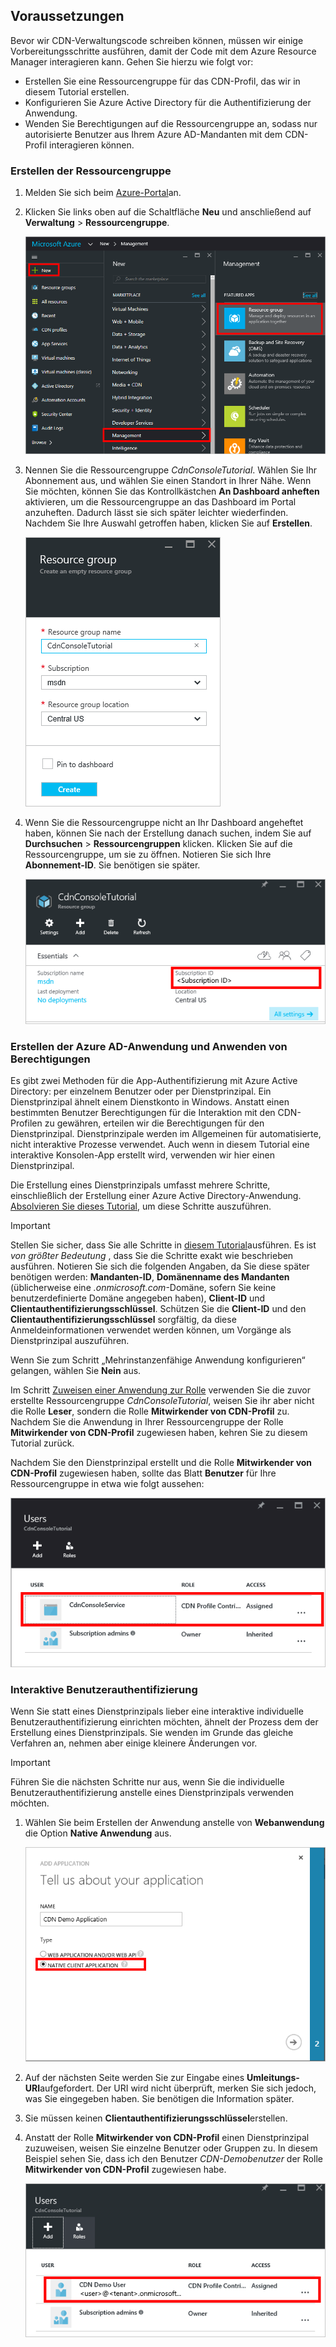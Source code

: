 ## <a name="prerequisites"></a>Voraussetzungen
Bevor wir CDN-Verwaltungscode schreiben können, müssen wir einige Vorbereitungsschritte ausführen, damit der Code mit dem Azure Resource Manager interagieren kann.  Gehen Sie hierzu wie folgt vor:

* Erstellen Sie eine Ressourcengruppe für das CDN-Profil, das wir in diesem Tutorial erstellen.
* Konfigurieren Sie Azure Active Directory für die Authentifizierung der Anwendung.
* Wenden Sie Berechtigungen auf die Ressourcengruppe an, sodass nur autorisierte Benutzer aus Ihrem Azure AD-Mandanten mit dem CDN-Profil interagieren können.

### <a name="creating-the-resource-group"></a>Erstellen der Ressourcengruppe
1. Melden Sie sich beim [Azure-Portal](https://portal.azure.com)an.
2. Klicken Sie links oben auf die Schaltfläche **Neu** und anschließend auf **Verwaltung** > **Ressourcengruppe**.

    ![Erstellen einer neuen Ressourcengruppe](./media/cdn-app-dev-prep/cdn-new-rg-1-include.png)
3. Nennen Sie die Ressourcengruppe *CdnConsoleTutorial*.  Wählen Sie Ihr Abonnement aus, und wählen Sie einen Standort in Ihrer Nähe.  Wenn Sie möchten, können Sie das Kontrollkästchen **An Dashboard anheften** aktivieren, um die Ressourcengruppe an das Dashboard im Portal anzuheften.  Dadurch lässt sie sich später leichter wiederfinden.  Nachdem Sie Ihre Auswahl getroffen haben, klicken Sie auf **Erstellen**.

    ![Benennen der Ressourcengruppe](./media/cdn-app-dev-prep/cdn-new-rg-2-include.png)
4. Wenn Sie die Ressourcengruppe nicht an Ihr Dashboard angeheftet haben, können Sie nach der Erstellung danach suchen, indem Sie auf **Durchsuchen** > **Ressourcengruppen** klicken.  Klicken Sie auf die Ressourcengruppe, um sie zu öffnen.  Notieren Sie sich Ihre **Abonnement-ID**.  Sie benötigen sie später.

    ![Benennen der Ressourcengruppe](./media/cdn-app-dev-prep/cdn-subscription-id-include.png)

### <a name="creating-the-azure-ad-application-and-applying-permissions"></a>Erstellen der Azure AD-Anwendung und Anwenden von Berechtigungen
Es gibt zwei Methoden für die App-Authentifizierung mit Azure Active Directory: per einzelnem Benutzer oder per Dienstprinzipal. Ein Dienstprinzipal ähnelt einem Dienstkonto in Windows.  Anstatt einen bestimmten Benutzer Berechtigungen für die Interaktion mit den CDN-Profilen zu gewähren, erteilen wir die Berechtigungen für den Dienstprinzipal.  Dienstprinzipale werden im Allgemeinen für automatisierte, nicht interaktive Prozesse verwendet.  Auch wenn in diesem Tutorial eine interaktive Konsolen-App erstellt wird, verwenden wir hier einen Dienstprinzipal.

Die Erstellung eines Dienstprinzipals umfasst mehrere Schritte, einschließlich der Erstellung einer Azure Active Directory-Anwendung.  [Absolvieren Sie dieses Tutorial](../articles/resource-group-create-service-principal-portal.md), um diese Schritte auszuführen.

> [!IMPORTANT]
> Stellen Sie sicher, dass Sie alle Schritte in [diesem Tutorial](../articles/resource-group-create-service-principal-portal.md)ausführen.  Es ist *von größter Bedeutung* , dass Sie die Schritte exakt wie beschrieben ausführen.  Notieren Sie sich die folgenden Angaben, da Sie diese später benötigen werden: **Mandanten-ID**, **Domänenname des Mandanten** (üblicherweise eine *.onmicrosoft.com*-Domäne, sofern Sie keine benutzerdefinierte Domäne angegeben haben), **Client-ID** und **Clientauthentifizierungsschlüssel**.  Schützen Sie die **Client-ID** und den **Clientauthentifizierungsschlüssel** sorgfältig, da diese Anmeldeinformationen verwendet werden können, um Vorgänge als Dienstprinzipal auszuführen.
>
> Wenn Sie zum Schritt „Mehrinstanzenfähige Anwendung konfigurieren“ gelangen, wählen Sie **Nein** aus.
>
> Im Schritt [Zuweisen einer Anwendung zur Rolle](../articles/azure-resource-manager/resource-group-create-service-principal-portal.md#assign-application-to-role) verwenden Sie die zuvor erstellte Ressourcengruppe *CdnConsoleTutorial*, weisen Sie ihr aber nicht die Rolle **Leser**, sondern die Rolle **Mitwirkender von CDN-Profil** zu.  Nachdem Sie die Anwendung in Ihrer Ressourcengruppe der Rolle **Mitwirkender von CDN-Profil** zugewiesen haben, kehren Sie zu diesem Tutorial zurück. 
>
>

Nachdem Sie den Dienstprinzipal erstellt und die Rolle **Mitwirkender von CDN-Profil** zugewiesen haben, sollte das Blatt **Benutzer** für Ihre Ressourcengruppe in etwa wie folgt aussehen:

![Blatt „Benutzer“](./media/cdn-app-dev-prep/cdn-service-principal-include.png)

### <a name="interactive-user-authentication"></a>Interaktive Benutzerauthentifizierung
Wenn Sie statt eines Dienstprinzipals lieber eine interaktive individuelle Benutzerauthentifizierung einrichten möchten, ähnelt der Prozess dem der Erstellung eines Dienstprinzipals.  Sie wenden im Grunde das gleiche Verfahren an, nehmen aber einige kleinere Änderungen vor.

> [!IMPORTANT]
> Führen Sie die nächsten Schritte nur aus, wenn Sie die individuelle Benutzerauthentifizierung anstelle eines Dienstprinzipals verwenden möchten.
>
>

1. Wählen Sie beim Erstellen der Anwendung anstelle von **Webanwendung** die Option **Native Anwendung** aus.

    ![Native Anwendung](./media/cdn-app-dev-prep/cdn-native-application-include.png)
2. Auf der nächsten Seite werden Sie zur Eingabe eines **Umleitungs-URI**aufgefordert.  Der URI wird nicht überprüft, merken Sie sich jedoch, was Sie eingegeben haben.  Sie benötigen die Information später.
3. Sie müssen keinen **Clientauthentifizierungsschlüssel**erstellen.
4. Anstatt der Rolle **Mitwirkender von CDN-Profil** einen Dienstprinzipal zuzuweisen, weisen Sie einzelne Benutzer oder Gruppen zu.  In diesem Beispiel sehen Sie, dass ich den Benutzer *CDN-Demobenutzer* der Rolle **Mitwirkender von CDN-Profil** zugewiesen habe.  

    ![Individueller Benutzerzugriff](./media/cdn-app-dev-prep/cdn-aad-user-include.png)


<!--HONumber=Feb17_HO2-->


